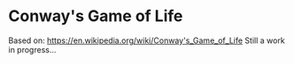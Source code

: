# Conway's Game of Life
Based on: https://en.wikipedia.org/wiki/Conway's_Game_of_Life
Still a work in progress...
